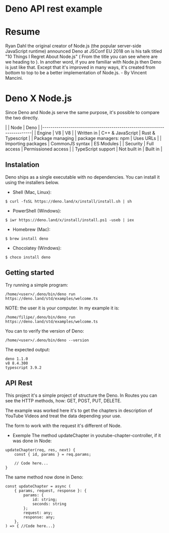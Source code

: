 # Deno API rest example

# Resume
Ryan Dahl the original creator of Node.js (the popular server-side JavaScript runtime) announced Deno at JSConf EU 2018 on is his talk titled "10 Things I Regret About Node.js" ( From the title you can see where are we heading to ). In another word, if you are familiar with Node.js then Deno is just like that. Except that it's improved in many ways, it's created from bottom to top to be a better implementation of Node.js. - By Vincent Mancini.

# Deno X Node.js
Since Deno and Node.js serve the same purpose, it's possible to compare the two directly.

|                         |          Node         |           Deno        |
|-------------------------------------------------------------------------|
|          Engine         |           V8          |           V8          |
|         Written in      |   C++ & JavaScript    |   Rust & Typescript   |
|      Package managing   | package managers: npm |        Uses URLs      |
|      Importing packages |    CommonJS syntax    |      ES Modules       |
|         Security        |       Full access     |   Permissioned access |
|      TypeScript support |      Not built in     | 	   Built in       |
 
## Instalation
Deno ships as a single executable with no dependencies. You can install it using the installers below.

- Shell (Mac, Linux):
```shell
$ curl -fsSL https://deno.land/x/install/install.sh | sh
```

- PowerShell (Windows):
```shell
$ iwr https://deno.land/x/install/install.ps1 -useb | iex
```

- Homebrew (Mac):
```shell
$ brew install deno
```

- Chocolatey (Windows):
```shell
$ choco install deno
```

## Getting started
Try running a simple program:
```shell
/home/<user>/.deno/bin/deno run https://deno.land/std/examples/welcome.ts
```

NOTE: the user it is your computer.
In my example it is: 
```shell
/home/filipe/.deno/bin/deno run https://deno.land/std/examples/welcome.ts
```
You can to verify the version of Deno:
```shell
/home/<user>/.deno/bin/deno --version
```
The expected output:
```shell
deno 1.1.0
v8 8.4.300
typescript 3.9.2
```

## API Rest
This project it's a simple project of structure the Deno.
In Routes you can see the HTTP methods, how: GET, POST, PUT, DELETE.

The example was worked here it's to get the chapters in description of YouTube Videos and treat the data depending your use.

The form to work with the request it's different of Node.

- Exemple
The method updateChapter in youtube-chapter-controller, if it was done in Node:
```node
updateChapter(req, res, next) {
    const { id, params } = req.params;

    // Code here...
}
```

The same method now done in Deno:
```deno
const updateChapter = async (
    { params, request, response }: {
        params: {
            id: string;
            seconds: string
        };
        request: any;
        response: any;
    },
) => { //Code here...}
```